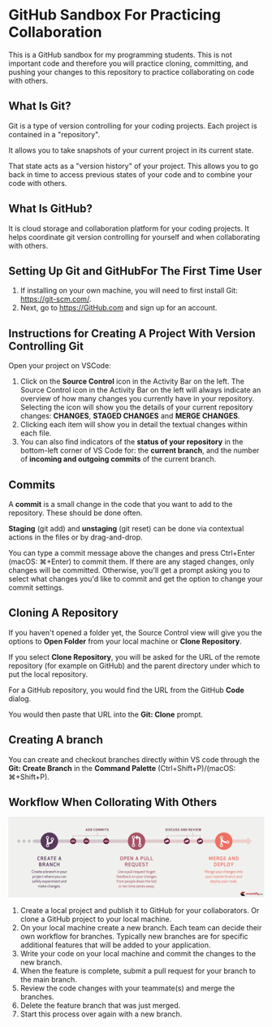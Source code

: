 # GitHub Sandbox For Practicing Collaboration

This is a GitHub sandbox for my programming students. This is not important code and therefore you will practice cloning, committing, and pushing your changes to this repository to practice collaborating on code with others.

## What Is Git?

Git is a type of version controlling for your coding projects. Each project is contained in a "repository".

It allows you to take snapshots of your current project in its current state.

That state acts as a "version history" of your project. This allows you to go back in time to access previous states of your code and to combine your code with others.

## What Is GitHub?

It is cloud storage and collaboration platform for your coding projects. It
helps coordinate git version controlling for yourself and when collaborating with others.

## Setting Up Git and GitHubFor The First Time User

1. If installing on your own machine, you will need to first install
   Git: https://git-scm.com/.
2. Next, go to https://GitHub.com and sign up for an account.

## Instructions for Creating A Project With Version Controlling Git

Open your project on VSCode:

1. Click on the **Source Control** icon in the Activity Bar on the left. The Source Control icon in the Activity Bar on the left will always indicate an overview of how many changes you currently have in your repository. Selecting the icon will show you the details of your current repository changes: **CHANGES**, **STAGED CHANGES** and **MERGE CHANGES**.
2. Clicking each item will show you in detail the textual changes within each file.
3. You can also find indicators of the **status of your repository** in the bottom-left corner of VS Code for: the **current branch**, and the number of **incoming and outgoing commits** of the current branch.

## Commits

A **commit** is a small change in the code that you want to add to the repository. These should be done often.

**Staging** (git add) and **unstaging** (git reset) can be done via contextual actions in the files or by drag-and-drop.

You can type a commit message above the changes and press Ctrl+Enter (macOS: ⌘+Enter) to commit them. If there are any staged changes, only changes will be committed. Otherwise, you'll get a prompt asking you to select what changes you'd like to commit and get the option to change your commit settings.

## Cloning A Repository

If you haven't opened a folder yet, the Source Control view will give you the options to **Open Folder** from your local machine or **Clone Repository**.

If you select **Clone Repository**, you will be asked for the URL of the remote repository (for example on GitHub) and the parent directory under which to put the local repository.

For a GitHub repository, you would find the URL from the GitHub **Code** dialog.

You would then paste that URL into the **Git: Clone** prompt.

## Creating A branch

You can create and checkout branches directly within VS code through the **Git: Create Branch** in the **Command Palette** (Ctrl+Shift+P)/(macOS: ⌘+Shift+P).

## Workflow When Collorating With Others

![img.png](images/img.png)

1. Create a local project and publish it to GitHub for your collaborators. Or clone a GitHub project to your local machine.
2. On your local machine create a new branch. Each team can decide their own workflow for branches. Typically new branches are for specific additional features that will be added to your application.
3. Write your code on your local machine and commit the changes to the new branch.
4. When the feature is complete, submit a pull request for your branch to the main branch.
5. Review the code changes with your teammate(s) and merge the branches.
6. Delete the feature branch that was just merged.
7. Start this process over again with a new branch.
